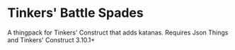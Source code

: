 # Tinkers' Battle Spades
A thingpack for Tinkers' Construct that adds katanas. Requires Json Things and Tinkers' Construct 3.10.1+
